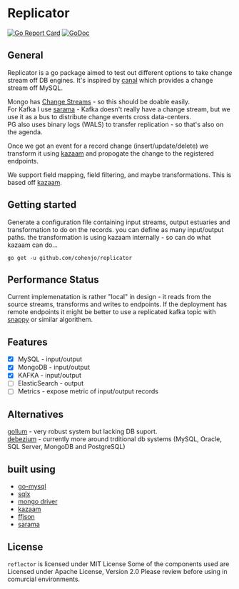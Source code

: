 # Replicator
[![Go Report Card](https://goreportcard.com/badge/github.com/cohenjo/replicator)](https://goreportcard.com/report/github.com/cohenjo/replicator)
[![GoDoc](https://godoc.org/github.com/cohenjo/replicator?status.svg)](https://godoc.org/github.com/cohenjo/replicator)

## General
Replicator is a go package aimed to test out different options to take change stream off DB engines.
It's inspired by [canal](https://github.com/siddontang/go-mysql#canal) which provides a change stream off MySQL.

Mongo has [Change Streams](https://docs.mongodb.com/manual/changeStreams/#change-streams) - so this should be doable easily.  
For Kafka I use [sarama](https://github.com/Shopify/sarama) - Kafka doesn't really have a change stream, but we use it as a bus to distribute change events cross data-centers.   
PG also uses binary logs (WALS) to transfer replication - so that's also on the agenda.

Once we got an event for a record change (insert/update/delete) we transform it using [kazaam](https://github.com/qntfy/kazaam) and propogate the change to the registered endpoints.    

We support field mapping, field filtering, and maybe transformations.
This is based off [kazaam](https://github.com/qntfy/kazaam).

## Getting started

Generate a configuration file containing input streams, output estuaries and transformation to do on the records.
you can define as many input/output paths.
the transformation is using kazaam internally - so can do what kazaam can do...

```
go get -u github.com/cohenjo/replicator
```

## Performance Status

Current implemenatation is rather "local" in design - it reads from the source streams, transforms and writes to endpoints.
If the deployment has remote endpoints it might be better to use a replicated kafka topic with [snappy](https://github.com/golang/snappy) or similar algorithem.


## Features

 - [x] MySQL - input/output
 - [x] MongoDB - input/output
 - [x] KAFKA - input/output
 - [ ] ElasticSearch - output
 - [ ] Metrics - expose metric of input/output records

## Alternatives

[gollum](https://github.com/trivago/gollum) - very robust system but lacking DB suport.  
[debezium](https://debezium.io) - currently more around trditional db systems (MySQL, Oracle, SQL Server, MongoDB and PostgreSQL)



## built using
- [go-mysql](https://github.com/siddontang/go-mysql)
- [sqlx](https://github.com/jmoiron/sqlx)
- [mongo driver](https://github.com/mongodb/mongo-go-driver)
- [kazaam](https://github.com/qntfy/kazaam)
- [ffjson](https://github.com/pquerna/ffjson)
- [sarama](https://github.com/Shopify/sarama)

## License
`reflector` is licensed under MIT License
Some of the components used are Licensed under Apache License, Version 2.0
Please review before using in comurcial environments.